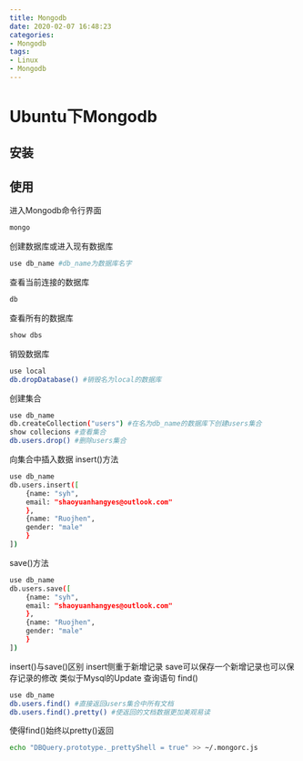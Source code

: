 ```yaml
---
title: Mongodb
date: 2020-02-07 16:48:23
categories: 
- Mongodb
tags:
- Linux
- Mongodb
---
```

# Ubuntu下Mongodb
## 安装
<!-- more --> 
## 使用
进入Mongodb命令行界面
```bash
mongo
```
创建数据库或进入现有数据库
```bash
use db_name #db_name为数据库名字
```
查看当前连接的数据库
```bash
db
```
查看所有的数据库
```bash 
show dbs
```
销毁数据库
```bash
use local
db.dropDatabase() #销毁名为local的数据库
```
创建集合
```bash
use db_name
db.createCollection("users") #在名为db_name的数据库下创建users集合
show collecions #查看集合
db.users.drop() #删除users集合
```
向集合中插入数据
insert()方法
```bash
use db_name
db.users.insert([
    {name: "syh",
    email: "shaoyuanhangyes@outlook.com"
    },
    {name: "Ruojhen",
    gender: "male"
    }
])
```
save()方法
```bash
use db_name
db.users.save([
    {name: "syh",
    email: "shaoyuanhangyes@outlook.com"
    },
    {name: "Ruojhen",
    gender: "male"
    }
])
```
insert()与save()区别
insert侧重于新增记录 save可以保存一个新增记录也可以保存记录的修改 类似于Mysql的Update
查询语句
find()
```bash
use db_name
db.users.find() #直接返回users集合中所有文档
db.users.find().pretty() #使返回的文档数据更加美观易读
```
使得find()始终以pretty()返回
```bash
echo "DBQuery.prototype._prettyShell = true" >> ~/.mongorc.js
```